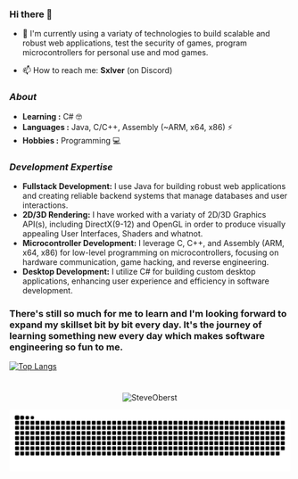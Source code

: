 ### Hi there 👋

- 🌱 I'm currently using a variaty of technologies to build scalable and robust web applications, test the security of games, program microcontrollers for personal use and mod games.

- 📫 How to reach me: **Sxlver** (on Discord)

### <i>About</i>

-  **Learning :** C# 🤓
-  **Languages :** Java, C/C++, Assembly (~ARM, x64, x86) ⚡
-  **Hobbies :** Programming 💻

### <i>Development Expertise</i>

- **Fullstack Development:** I use Java for building robust web applications and creating reliable backend systems that manage databases and user interactions.
- **2D/3D Rendering:** I have worked with a variaty of 2D/3D Graphics API(s), including DirectX(9-12) and OpenGL in order to produce visually appealing User Interfaces, Shaders and whatnot. 
- **Microcontroller Development:** I leverage C, C++, and Assembly (ARM, x64, x86) for low-level programming on microcontrollers, focusing on hardware communication, game hacking, and reverse engineering.
- **Desktop Development:** I utilize C# for building custom desktop applications, enhancing user experience and efficiency in software development.
### There's still so much for me to learn and I'm looking forward to expand my skillset bit by bit every day. It's the journey of learning something new every day which makes software engineering so fun to me.


[![Top Langs](https://github-readme-stats.vercel.app/api/top-langs/?username=SteveOberst&theme=merko&layout=compact)](https://github.com/anuraghazra/github-readme-stats)

#

<p align="center"><img src="https://github-readme-streak-stats.herokuapp.com/?user=SteveOberst&theme=dark&background=0d1117&date_format=M%20j%5B%2C%20Y%5D" alt="SteveOberst"/></p>
<p align="center">
  <img src="https://github.com/DHANOLA/DHANOLA/raw/output/github-contribution-grid-snake.svg" alt="snake">
</p>
